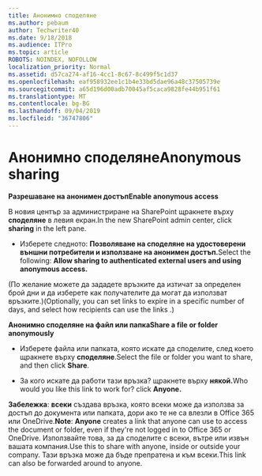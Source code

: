 ```yaml
---
title: Анонимно споделяне
ms.author: pebaum
author: Techwriter40
ms.date: 9/18/2018
ms.audience: ITPro
ms.topic: article
ROBOTS: NOINDEX, NOFOLLOW
localization_priority: Normal
ms.assetid: d57ca274-af16-4cc1-8c67-8c499f5c1d37
ms.openlocfilehash: eaf958932ee1c1b4e33bd5dae96a48c37505739e
ms.sourcegitcommit: a65d196d00adb70045af5caca9828fe44b951f61
ms.translationtype: MT
ms.contentlocale: bg-BG
ms.lasthandoff: 09/04/2019
ms.locfileid: "36747806"
---
```

# <a name="anonymous-sharing"></a><span data-ttu-id="402c1-102">Анонимно споделяне</span><span class="sxs-lookup"><span data-stu-id="402c1-102">Anonymous sharing</span></span>

 <span data-ttu-id="402c1-103">**Разрешаване на анонимен достъп**</span><span class="sxs-lookup"><span data-stu-id="402c1-103">**Enable anonymous access**</span></span>
  
<span data-ttu-id="402c1-104">В новия център за администриране на SharePoint щракнете върху **споделяне** в левия екран.</span><span class="sxs-lookup"><span data-stu-id="402c1-104">In the new SharePoint admin center, click **sharing** in the left pane.</span></span> 
  
- <span data-ttu-id="402c1-105">Изберете следното: **Позволяване на споделяне на удостоверени външни потребители и използване на анонимен достъп.**</span><span class="sxs-lookup"><span data-stu-id="402c1-105">Select the following: **Allow sharing to authenticated external users and using anonymous access.**</span></span>
  
<span data-ttu-id="402c1-106">(По желание можете да зададете връзките да изтичат за определен брой дни и да изберете как получателите да могат да използват връзките.)</span><span class="sxs-lookup"><span data-stu-id="402c1-106">(Optionally, you can set links to expire in a specific number of days, and select how recipients can use the links .)</span></span>
    
 <span data-ttu-id="402c1-107">**Анонимно споделяне на файл или папка**</span><span class="sxs-lookup"><span data-stu-id="402c1-107">**Share a file or folder anonymously**</span></span>
  
- <span data-ttu-id="402c1-108">Изберете файла или папката, която искате да споделите, след което щракнете върху **споделяне**.</span><span class="sxs-lookup"><span data-stu-id="402c1-108">Select the file or folder you want to share, and then click **Share**.</span></span> 
    
- <span data-ttu-id="402c1-109">За кого искате да работи тази връзка? щракнете върху **някой.**</span><span class="sxs-lookup"><span data-stu-id="402c1-109">Who would you like this link to work for? click **Anyone.**</span></span>
  
 <span data-ttu-id="402c1-110">**Забележка**: **всеки** създава връзка, която всеки може да използва за достъп до документа или папката, дори ако те не са влезли в Office 365 или OneDrive.</span><span class="sxs-lookup"><span data-stu-id="402c1-110">**Note**: **Anyone** creates a link that anyone can use to access the document or folder, even if they're not logged in to Office 365 or OneDrive.</span></span> <span data-ttu-id="402c1-111">Използвайте това, за да споделите с всеки, вътре или извън вашата компания.</span><span class="sxs-lookup"><span data-stu-id="402c1-111">Use this to share with anyone, inside or outside your company.</span></span> <span data-ttu-id="402c1-112">Тази връзка може да бъде препратена и към всеки.</span><span class="sxs-lookup"><span data-stu-id="402c1-112">This link can also be forwarded around to anyone.</span></span> 
    

